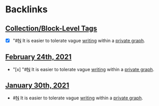 
# Backlinks
## [Collection/Block-Level Tags](<Collection/Block-Level Tags.md>)
- [x] "#[N](<N.md>) It is easier to tolerate vague [writing](<writing.md>) within a [private graph](<private graph.md>).

## [February 24th, 2021](<February 24th, 2021.md>)
- "[x] "#[N](<N.md>) It is easier to tolerate vague [writing](<writing.md>) within a [private graph](<private graph.md>).

## [January 30th, 2021](<January 30th, 2021.md>)
- #[N](<N.md>) It is easier to tolerate vague [writing](<writing.md>) within a [private graph](<private graph.md>).

